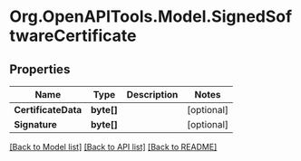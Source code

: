 # Org.OpenAPITools.Model.SignedSoftwareCertificate

## Properties

Name | Type | Description | Notes
------------ | ------------- | ------------- | -------------
**CertificateData** | **byte[]** |  | [optional] 
**Signature** | **byte[]** |  | [optional] 

[[Back to Model list]](../README.md#documentation-for-models) [[Back to API list]](../README.md#documentation-for-api-endpoints) [[Back to README]](../README.md)

